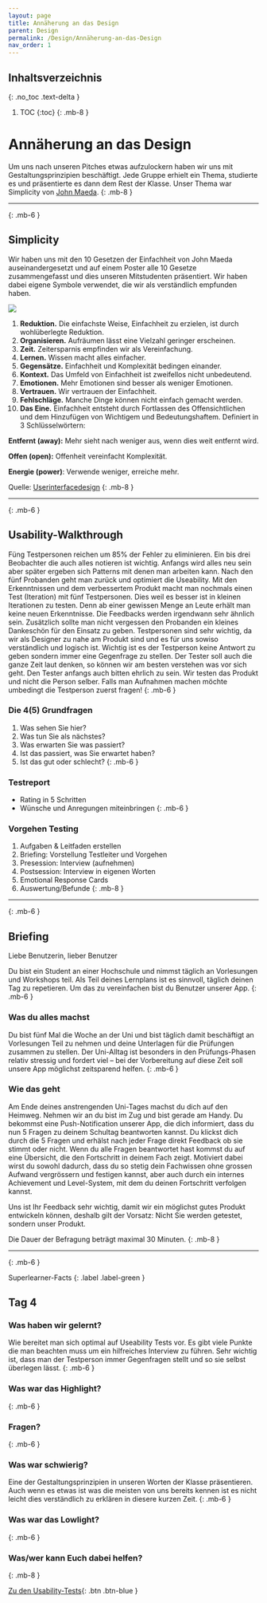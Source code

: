 ```yaml
---
layout: page
title: Annäherung an das Design
parent: Design
permalink: /Design/Annäherung-an-das-Design
nav_order: 1
---
```


## Inhaltsverzeichnis
{: .no_toc .text-delta }

1. TOC
{:toc}
{: .mb-8 }

# Annäherung an das Design
Um uns nach unseren Pitches etwas aufzulockern haben wir uns mit Gestaltungsprinzipien beschäftigt. Jede Gruppe erhielt ein Thema, studierte es und präsentierte es dann dem Rest der Klasse. Unser Thema war Simplicity von [John Maeda](https://de.wikipedia.org/wiki/John_Maeda).
{: .mb-8 }

---
{: .mb-6 }

## Simplicity
Wir haben uns mit den 10 Gesetzen der Einfachheit von John Maeda auseinandergesetzt und auf einem Poster alle 10 Gesetze zusammengefasst und dies unseren Mitstudenten präsentiert. Wir haben dabei eigene Symbole verwendet, die wir als verständlich empfunden haben.

![](https://github.com/matthiasmeierkoch/hcd-documentation/blob/gh-pages/images/simplicity.jpg?raw=true)


1. **Reduktion.** Die einfachste Weise, Einfachheit zu erzielen, ist durch wohlüberlegte Reduktion.
2. **Organisieren.** Aufräumen lässt eine Vielzahl geringer erscheinen.
3. **Zeit.** Zeitersparnis empfinden wir als Vereinfachung.
4. **Lernen.** Wissen macht alles einfacher.
5. **Gegensätze.** Einfachheit und Komplexität bedingen einander.
6. **Kontext.** Das Umfeld von Einfachheit ist zweifellos nicht unbedeutend.
7. **Emotionen.** Mehr Emotionen sind besser als weniger Emotionen.
8. **Vertrauen.** Wir vertrauen der Einfachheit.
9. **Fehlschläge.** Manche Dinge können nicht einfach gemacht werden.
10. **Das Eine.** Einfachheit entsteht durch Fortlassen des Offensichtlichen und dem Hinzufügen von Wichtigem und Bedeutungshaftem. Definiert in 3 Schlüsselwörtern:

**Entfernt (away):** Mehr sieht nach weniger aus, wenn dies weit entfernt wird.

**Offen (open):** Offenheit vereinfacht Komplexität. 

**Energie (power)**: Verwende weniger, erreiche mehr.

Quelle: 
[Userinterfacedesign](https://userinterfacedesign.ch/user-experience-design-die-gesetze-der-einfachheit/)
{: .mb-8 }

---
{: .mb-6 }

## Usability-Walkthrough
Füng Testpersonen reichen um 85% der Fehler zu eliminieren. Ein bis drei Beobachter die auch alles notieren ist wichtig. Anfangs wird alles neu sein aber später ergeben sich Patterns mit denen man arbeiten kann. Nach den fünf Probanden geht man zurück und optimiert die Useability. Mit den Erkenntnissen und dem verbessertem Produkt macht man nochmals einen Test (Iteration) mit fünf Testpersonen. Dies weil es besser ist in kleinen Iterationen zu testen. Denn ab einer gewissen Menge an Leute erhält man keine neuen Erkenntnisse. Die Feedbacks werden irgendwann sehr ähnlich sein. Zusätzlich sollte man nicht vergessen den Probanden ein kleines Dankeschön für den Einsatz zu geben. 
Testpersonen sind sehr wichtig, da wir als Designer zu nahe am Produkt sind und es für uns sowiso verständlich und logisch ist. Wichtig ist es der Testperson keine Antwort zu geben sondern immer eine Gegenfrage zu stellen. Der Tester soll auch die ganze Zeit laut denken, so können wir am besten verstehen was vor sich geht. Den Tester anfangs auch bitten ehrlich zu sein. Wir testen das Produkt und nicht die Person selber. Falls man Aufnahmen machen möchte umbedingt die Testperson zuerst fragen!
{: .mb-6 }

### Die 4(5) Grundfragen
1. Was sehen Sie hier?
2. Was tun Sie als nächstes?
3. Was erwarten Sie was passiert?
4. Ist das passiert, was Sie erwartet haben?
5. Ist das gut oder schlecht?
{: .mb-6 }

### Testreport
* Rating in 5 Schritten
* Wünsche und Anregungen miteinbringen
{: .mb-6 }

### Vorgehen Testing
1. Aufgaben & Leitfaden erstellen
2. Briefing: Vorstellung Testleiter und Vorgehen
3. Presession: Interview (aufnehmen)
4. Postsession: Interview in eigenen Worten
5. Emotional Response Cards
6. Auswertung/Befunde
{: .mb-8 }

---
{: .mb-6 }

## Briefing
Liebe Benutzerin, lieber Benutzer

Du bist ein Student an einer Hochschule und nimmst täglich an Vorlesungen und Workshops teil. Als Teil deines Lernplans ist es sinnvoll, täglich deinen Tag zu repetieren. Um das zu vereinfachen bist du Benutzer unserer App.
{: .mb-6 }
### Was du alles machst
Du bist fünf Mal die Woche an der Uni und bist täglich damit beschäftigt an Vorlesungen Teil zu nehmen und deine Unterlagen für die Prüfungen zusammen zu stellen. Der Uni-Alltag ist besonders in den Prüfungs-Phasen relativ stressig und fordert viel – bei der Vorbereitung auf diese Zeit soll unsere App möglichst zeitsparend helfen.
{: .mb-6 }
### Wie das geht
Am Ende deines anstrengenden Uni-Tages machst du dich auf den Heimweg. Nehmen wir an du bist im Zug und bist gerade am Handy.
Du bekommst eine Push-Notification unserer App, die dich informiert, dass du nun 5 Fragen zu deinem Schultag beantworten kannst. Du klickst dich durch die 5 Fragen und erhälst nach jeder Frage direkt Feedback ob sie stimmt oder nicht. Wenn du alle Fragen beantwortet hast kommst du auf eine Übersicht, die den Fortschritt in deinem Fach zeigt. Motiviert dabei wirst du sowohl dadurch, dass du so stetig dein Fachwissen ohne grossen Aufwand vergrössern und festigen kannst, aber auch durch ein internes Achievement und Level-System, mit dem du deinen Fortschritt verfolgen kannst.

Uns ist Ihr Feedback sehr wichtig, damit wir ein möglichst gutes Produkt entwickeln können, deshalb gilt der Vorsatz: Nicht Sie werden getestet, sondern unser Produkt. 

Die Dauer der Befragung beträgt maximal 30 Minuten.
{: .mb-8 }

---
{: .mb-6 }

Superlearner-Facts
{: .label .label-green }

## Tag 4


### Was haben wir gelernt?
Wie bereitet man sich optimal auf Useability Tests vor. Es gibt viele Punkte die man beachten muss um ein hilfreiches Interview zu führen. Sehr wichtig ist, dass man der Testperson immer Gegenfragen stellt und so sie selbst überlegen lässt.
{: .mb-6 }

### Was war das Highlight?

{: .mb-6 }

### Fragen?

{: .mb-6 }

### Was war schwierig?
Eine der Gestaltungsprinzipien in unseren Worten der Klasse präsentieren. Auch wenn es etwas ist was die meisten von uns bereits kennen ist es nicht leicht dies verständlich zu erklären in diesere kurzen Zeit. 
{: .mb-6 }

### Was war das Lowlight?

{: .mb-6 }


### Was/wer kann Euch dabei helfen?

{: .mb-8 }



[Zu den Usability-Tests](https://matthiasmeierkoch.github.io/hcd-documentation/Design/Usability-Tests){: .btn .btn-blue }
